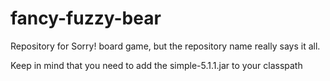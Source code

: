 fancy-fuzzy-bear
================

Repository for Sorry! board game, but the repository name really says it all.

Keep in mind that you need to add the simple-5.1.1.jar to your classpath


